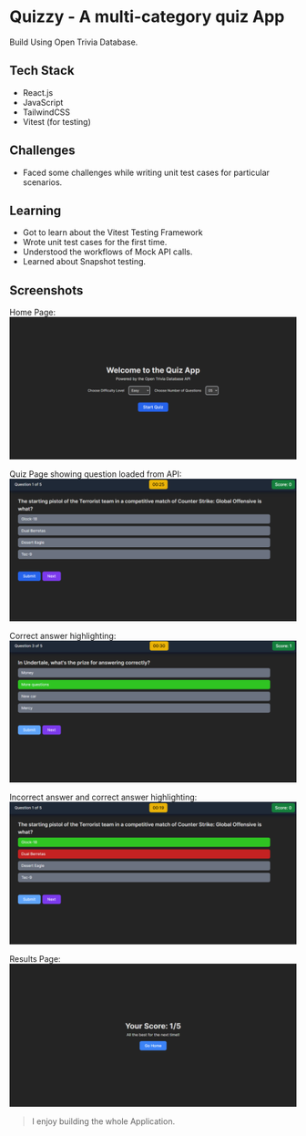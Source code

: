 # Quizzy - A multi-category quiz App

Build Using Open Trivia Database.

## Tech Stack

- React.js
- JavaScript
- TailwindCSS
- Vitest (for testing)

## Challenges

- Faced some challenges while writing unit test cases for particular scenarios.

## Learning

- Got to learn about the Vitest Testing Framework
- Wrote unit test cases for the first time.
- Understood the workflows of Mock API calls.
- Learned about Snapshot testing.

## Screenshots

Home Page:
![Home Page](/src/assests/image.png)

Quiz Page showing question loaded from API:
![Quiz Page showing question loaded from API](/src/assests/image-1.png)

Correct answer highlighting:
![Correct answer highlighting](/src/assests/image-2.png)

Incorrect answer and correct answer highlighting:
![Incorrect answer and correct answer highlighting](/src/assests/image-3.png)

Results Page:
![Results Page](/src/assests/image-4.png)

> I enjoy building the whole Application.
